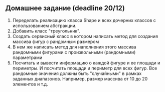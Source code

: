 ## Домашнее задание (deadline 20/12)

1. Переделать реализацию класса Shape и всех дочерних классов с использованием абстракции.
2.  Добавить класс "треугольник". 
3. Создать сервисный класс в котором написать метод для создания массива фигур с рандомным размером 
4. В нем же написать метод для наполнения этого массива рандомными фигурами с произвольными (рандомными) параметрами
5. Посчитать и вывести информацию о каждой фигуре и ее площади и периметры. И посчитать площади и периметр для всех фигур.
Все рандомные значения должны быть "случайными" в рамках заданных диапазонов. 
Например, размер массива от 10 до 20 элементов и т.д.


